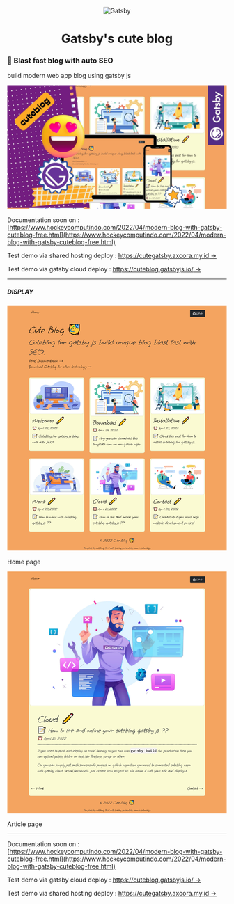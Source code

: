 <p align="center">
    <img alt="Gatsby" src="https://www.gatsbyjs.com/Gatsby-Monogram.svg" width="60" />
</p>
<h1 align="center">
  Gatsby's cute blog
</h1>

### 🚀 Blast fast blog with auto SEO

build modern web app blog using gatsby js

![cuteblog for Gatsby js](1.jpg)

Documentation soon on : [https://www.hockeycomputindo.com/2022/04/modern-blog-with-gatsby-cuteblog-free.html](https://www.hockeycomputindo.com/2022/04/modern-blog-with-gatsby-cuteblog-free.html)

Test demo via shared hosting deploy : [https://cutegatsby.axcora.my.id →](https://cutegatsby.axcora.my.id/)

Test demo via gatsby cloud deploy : [https://cuteblog.gatsbyjs.io/ →](https://cuteblog.gatsbyjs.io)


------------------------

##### DISPLAY

![cuteblog for Gatsby js](2.png)

Home page

![cuteblog for Gatsby js](3.png)

Article page

-------------------------


Documentation soon on : [https://www.hockeycomputindo.com/2022/04/modern-blog-with-gatsby-cuteblog-free.html](https://www.hockeycomputindo.com/2022/04/modern-blog-with-gatsby-cuteblog-free.html)

Test demo via gatsby cloud deploy : [https://cuteblog.gatsbyjs.io/ →](https://cuteblog.gatsbyjs.io)

Test demo via shared hosting deploy : [https://cutegatsby.axcora.my.id →](https://cutegatsby.axcora.my.id/)
